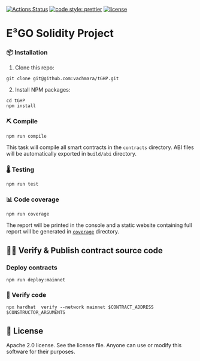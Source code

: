[![Actions Status](https://github.com/E3GO/E3GO-contract/workflows/master/badge.svg)](https://github.com/E3GO/E3GO-contract/actions)
[![code style: prettier](https://img.shields.io/badge/code_style-prettier-ff69b4.svg)](https://github.com/prettier/prettier)
[![license](https://img.shields.io/badge/License-Apache%202.0-blue.svg)](https://opensource.org/licenses/Apache-2.0)

# E³GO Solidity Project


### 📦 Installation

1. Clone this repo:
```console
git clone git@github.com:vachmara/tGHP.git
```

2. Install NPM packages:
```console
cd tGHP
npm install
```

### ⛏️ Compile

```console
npm run compile
```

This task will compile all smart contracts in the `contracts` directory.
ABI files will be automatically exported in `build/abi` directory.


### 🌡️ Testing

```console
npm run test
```

### 📊 Code coverage

```console
npm run coverage
```

The report will be printed in the console and a static website containing full report will be generated in [`coverage`](https://vachmara.github.io/tGHP/coverage) directory.


## 🐱‍💻 Verify & Publish contract source code

### Deploy contracts 
```console
npm run deploy:mainnet
```

### 🔐 Verify code

```console
npx hardhat  verify --network mainnet $CONTRACT_ADDRESS $CONSTRUCTOR_ARGUMENTS
```


## 📄 License

Apache 2.0 license. See the license file.
Anyone can use or modify this software for their purposes.

